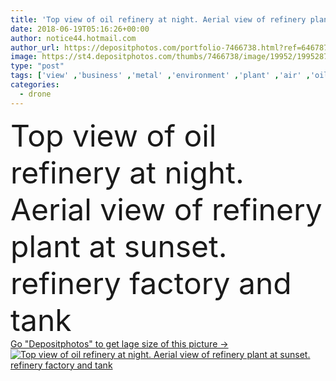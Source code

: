 ```yaml
---
title: 'Top view of oil refinery at night. Aerial view of refinery plant at sunset. refinery factory and tank'
date: 2018-06-19T05:16:26+00:00
author: notice44.hotmail.com
author_url: https://depositphotos.com/portfolio-7466738.html?ref=64678756
image: https://st4.depositphotos.com/thumbs/7466738/image/19952/199528792/api_thumb_450.jpg?forcejpeg=true
type: "post"
tags: ['view' ,'business' ,'metal' ,'environment' ,'plant' ,'air' ,'oil' ,'energy' ,'light' ,'storage' ,'steel' ,'industrial' ,'power' ,'technology' ,'smoke' ,'architecture' ,'construction' ,'industry' ,'structure' ,'night' ,'global' ,'tube' ,'fuel' ,'chemical' ,'Pollution' ,'production' ,'manufacturing' ,'top' ,'distillery' ,'engineering' ,'gasoline' ,'chemistry' ,'pipe' ,'gas' ,'pipeline' ,'factory' ,'process' ,'steam' ,'warming' ,'tank' ,'aerial' ,'chimney' ,'petrochemical' ,'refinery' ,'petroleum' ,'crude' ,'tanker' ,'emissions' ,'drone' ,'lpg' ]
categories: 
  - drone
---
```

<div aling="center">
            <font size="60"> Top view of oil refinery at night. Aerial view of refinery plant at sunset. refinery factory and tank</font>   
</div>
<div>
    <a href='https://st4.depositphotos.com/thumbs/7466738/image/19952/199528792/api_thumb_450.jpg?forcejpeg=true?ref=64678756' target=_blank > Go "Depositphotos" to get lage size of this picture ->
        <img href='https://st4.depositphotos.com/thumbs/7466738/image/19952/199528792/api_thumb_450.jpg?forcejpeg=true?ref=64678756' src='https://st4.depositphotos.com/7466738/19952/i/950/depositphotos_199528792-stock-photo-top-view-oil-refinery-night.jpg?forcejpeg=true' alt='Top view of oil refinery at night. Aerial view of refinery plant at sunset. refinery factory and tank' >
    </a>
</div>
